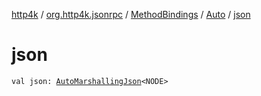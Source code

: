 [http4k](../../../index.md) / [org.http4k.jsonrpc](../../index.md) / [MethodBindings](../index.md) / [Auto](index.md) / [json](./json.md)

# json

`val json: `[`AutoMarshallingJson`](../../../org.http4k.format/-auto-marshalling-json/index.md)`<NODE>`